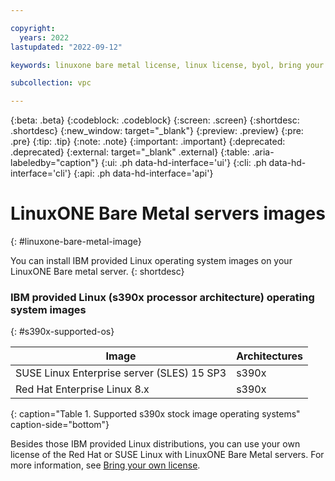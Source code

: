 ```yaml
---

copyright:
  years: 2022
lastupdated: "2022-09-12"

keywords: linuxone bare metal license, linux license, byol, bring your own license

subcollection: vpc

---
```


{:beta: .beta}
{:codeblock: .codeblock}
{:screen: .screen}
{:shortdesc: .shortdesc}
{:new_window: target="_blank"}
{:preview: .preview}
{:pre: .pre}
{:tip: .tip}
{:note: .note}
{:important: .important}
{:deprecated: .deprecated}
{:external: target="_blank" .external}
{:table: .aria-labeledby="caption"}
{:ui: .ph data-hd-interface='ui'}
{:cli: .ph data-hd-interface='cli'}
{:api: .ph data-hd-interface='api'}

# LinuxONE Bare Metal servers images
{: #linuxone-bare-metal-image}

You can install IBM provided Linux operating system images on your LinuxONE Bare metal server.
{: shortdesc}


### IBM provided Linux (s390x processor architecture) operating system images
{: #s390x-supported-os}

| Image | Architectures |
|---------|---------|
|  SUSE Linux Enterprise server (SLES) 15 SP3 | s390x |
|  Red Hat Enterprise Linux 8.x | s390x |
{: caption="Table 1. Supported s390x stock image operating systems" caption-side="bottom"}

Besides those IBM provided Linux distributions, you can use your own license of the Red Hat or SUSE Linux with LinuxONE Bare Metal servers. For more information, see [Bring your own license](/docs/vpc?topic=vpc-byol-vpc-about).
